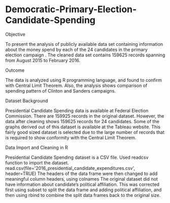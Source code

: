# Democratic-Primary-Election-Candidate-Spending

Objective 

To present the analysis of publicly available data set containing information about the money spend by each of the 24 candidates in the primary election campaign . The cleaned data set contains 159625 records spanning from August 2015 to February 2016.

Outcome

The data is analyzed using R programming language, and found to confirm with Central Limit Theorem. Also, the analysis shows comparison of spending pattern of Clinton and Sanders campaigns.

Dataset Background

Presidential Candidate Spending data is available at Federal Election Commission. 
There are 159925 records in the original dataset. However, the data after cleaning shows 159625 records for 24 candidates. 
Some of the graphs derived out of this dataset is available at the Tableau website.
This fairly good sized dataset is selected due to the large number of records that is required to show conformity with the Central Limit Theorem.

Data Import and Cleaning in R

Presidential Candidate Spending dataset is a CSV file. Used readcsv function to import the dataset. read.csv(file='2016_presidential_candidate_expenditures.csv', header=TRUE)
The headers of the data frame were then changed to add meaningful column headers, using colnames
The original dataset did not have information about candidate’s political affiliation. This was corrected first using subset to split the data frame and adding political affiliation, and then using rbind to combine the split data frames back to the original size.



